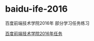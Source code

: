 # baidu-ife-2016
百度前端技术学院2016年 部分学习任务练习

[百度前端技术学院2016年任务](http://ife.baidu.com/2016/task/all?_blank)

